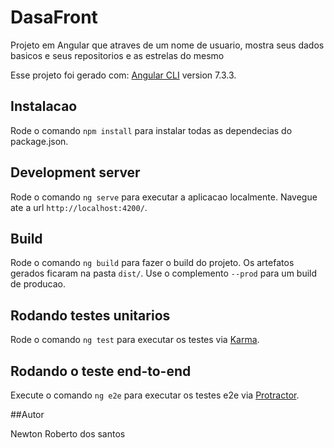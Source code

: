 # DasaFront


Projeto em Angular que atraves de um nome de usuario, mostra seus dados basicos e seus repositorios e as estrelas do mesmo

Esse projeto foi gerado com: [Angular CLI](https://github.com/angular/angular-cli) version 7.3.3.

## Instalacao

Rode o comando `npm install` para instalar todas as dependecias do package.json. 

## Development server

Rode o comando `ng serve` para executar a aplicacao localmente. Navegue ate a url `http://localhost:4200/`.

## Build

Rode o comando `ng build` para fazer o build do projeto. Os artefatos gerados ficaram na pasta `dist/`. Use o complemento `--prod` para um build de producao.

## Rodando testes unitarios

Rode o comando `ng test` para executar os testes via [Karma](https://karma-runner.github.io).

## Rodando o teste end-to-end

Execute o comando `ng e2e` para executar os testes e2e via [Protractor](http://www.protractortest.org/).

##Autor

Newton Roberto dos santos


